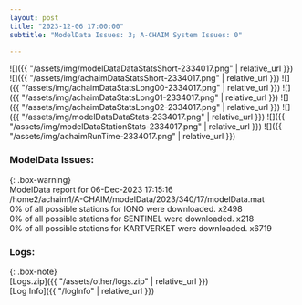 ```yaml
---
layout: post
title: "2023-12-06 17:00:00"
subtitle: "ModelData Issues: 3; A-CHAIM System Issues: 0"

---
```


![]({{ "/assets/img/modelDataDataStatsShort-2334017.png" | relative_url }})
![]({{ "/assets/img/achaimDataStatsShort-2334017.png" | relative_url }})
![]({{ "/assets/img/achaimDataStatsLong00-2334017.png" | relative_url }})
![]({{ "/assets/img/achaimDataStatsLong01-2334017.png" | relative_url }})
![]({{ "/assets/img/achaimDataStatsLong02-2334017.png" | relative_url }})
![]({{ "/assets/img/modelDataDataStats-2334017.png" | relative_url }})
![]({{ "/assets/img/modelDataStationStats-2334017.png" | relative_url }})
![]({{ "/assets/img/achaimRunTime-2334017.png" | relative_url }})


### ModelData Issues:  
  
{: .box-warning}  
 ModelData report for 06-Dec-2023 17:15:16   
 /home2/achaim1/A-CHAIM/modelData/2023/340/17/modelData.mat   
 0% of all possible stations for IONO were downloaded. x2498   
 0% of all possible stations for SENTINEL were downloaded. x218   
 0% of all possible stations for KARTVERKET were downloaded. x6719   
  


### Logs:  
  
{: .box-note}  
[Logs.zip]({{ "/assets/other/logs.zip" | relative_url }})  
[Log Info]({{ "/logInfo" | relative_url }})  
